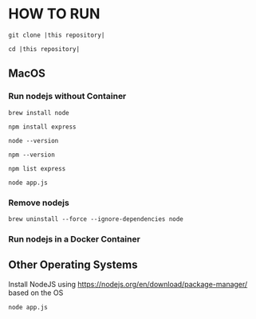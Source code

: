 # HOW TO RUN

```git clone |this repository|```

```cd |this repository|```

## MacOS
### Run nodejs without Container

```brew install node```                                 

```npm install express``` 

```node --version```

```npm --version```

```npm list express```        

```node app.js```

### Remove nodejs 

```brew uninstall --force --ignore-dependencies node```

### Run nodejs in a Docker Container

## Other Operating Systems

Install NodeJS using https://nodejs.org/en/download/package-manager/ based on the OS

```node app.js```

